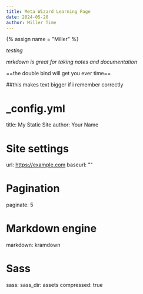 ```yaml
---
title: Meta Wizard Learning Page
date: 2024-05-20
author: Miller Time 
---
```


{% assign name = "Miller" %}

*testing*

*mrkdown is great for taking notes and documentation*

==the double bind will get you ever time==


##this makes text bigger if i remember correctly 


# _config.yml
title: My Static Site
author: Your Name

# Site settings
url: https://example.com
baseurl: ""

# Pagination
paginate: 5

# Markdown engine
markdown: kramdown

# Sass
sass:
  sass_dir: assets
  compressed: true
